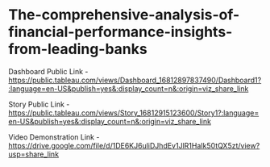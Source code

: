 # The-comprehensive-analysis-of-financial-performance-insights-from-leading-banks


Dashboard Public Link - https://public.tableau.com/views/Dashboard_16812897837490/Dashboard1?:language=en-US&publish=yes&:display_count=n&:origin=viz_share_link

Story Public Link - https://public.tableau.com/views/Story_16812915123600/Story1?:language=en-US&publish=yes&:display_count=n&:origin=viz_share_link

Video Demonstration Link - https://drive.google.com/file/d/1DE6KJ6uliDJhdEv1JlR1HaIk50tQX5zt/view?usp=share_link

